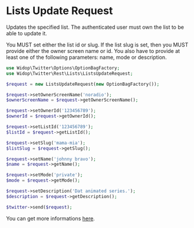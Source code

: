 # Lists Update Request

Updates the specified list. The authenticated user must own the list to be able to update it.

You MUST set either the list id or slug. If the list slug is set, then you MUST provide either the owner screen name
or id. You also have to provide at least one of the following parameters: name, mode or description.

``` php
use Widop\Twitter\Options\OptionBagFactory;
use Widop\Twitter\Rest\Lists\ListsUpdateRequest;

$request = new ListsUpdateRequest(new OptionBagFactory());

$request->setOwnerScreenName('noradio');
$ownerScreenName = $request->getOwnerScreenName();

$request->setOwnerId('123456789');
$ownerId = $request->getOwnerId();

$request->setListId('123456789');
$listId = $request->getListId();

$request->setSlug('mama-mia');
$listSlug = $request->getSlug();

$request->setName('johnny bravo');
$name = $request->getName();

$request->setMode('private');
$mode = $request->getMode();

$request->setDescription('Dat animated series.');
$description = $request->getDescription();

$twitter->send($request);
```

You can get more informations [here](https://dev.twitter.com/docs/api/1.1/post/lists/update).
